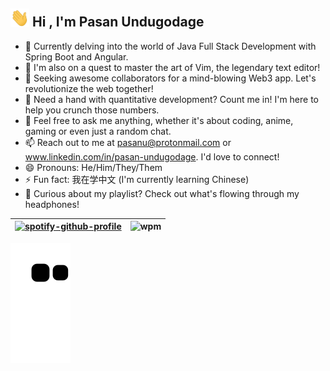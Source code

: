 ## <img src="https://raw.githubusercontent.com/ABSphreak/ABSphreak/master/gifs/Hi.gif" width="30px"> Hi , I'm Pasan Undugodage

- 🔭 Currently delving into the world of Java Full Stack Development with Spring Boot and Angular.
- 🌱 I'm also on a quest to master the art of Vim, the legendary text editor!
- 👯 Seeking awesome collaborators for a mind-blowing Web3 app. Let's revolutionize the web together!
- 🤔 Need a hand with quantitative development? Count me in! I'm here to help you crunch those numbers.
- 💬 Feel free to ask me anything, whether it's about coding, anime, gaming or even just a random chat.
- 📫 Reach out to me at pasanu@protonmail.com or www.linkedin.com/in/pasan-undugodage. I'd love to connect!
- 😄 Pronouns: He/Him/They/Them
- ⚡ Fun fact: 我在学中文 (I'm currently learning Chinese)
- 🎵 Curious about my playlist? Check out what's flowing through my headphones!
  


|[![spotify-github-profile](https://spotify-github-profile.vercel.app/api/view?uid=xshadew&cover_image=true&theme=default&show_offline=false&background_color=121212&interchange=true&bar_color_cover=true)](https://spotify-github-profile.vercel.app/api/view?uid=xshadew&redirect=true)|<img src="https://monkey-widget.vercel.app/api/user/XShade" alt="wpm"/>|
|-|-|

![snake gif](https://github.com/PasanIsHere/PasanIsHere/blob/output/github-contribution-grid-snake.svg)





